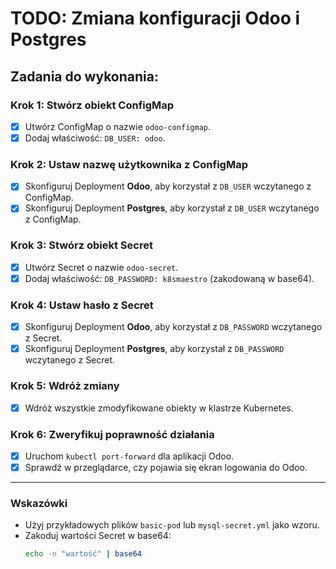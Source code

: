 # TODO: Zmiana konfiguracji Odoo i Postgres

## Zadania do wykonania:

### Krok 1: Stwórz obiekt ConfigMap
- [x] Utwórz ConfigMap o nazwie `odoo-configmap`.
- [x] Dodaj właściwość: `DB_USER: odoo`.

### Krok 2: Ustaw nazwę użytkownika z ConfigMap
- [x] Skonfiguruj Deployment **Odoo**, aby korzystał z `DB_USER` wczytanego z ConfigMap.
- [x] Skonfiguruj Deployment **Postgres**, aby korzystał z `DB_USER` wczytanego z ConfigMap.

### Krok 3: Stwórz obiekt Secret
- [x] Utwórz Secret o nazwie `odoo-secret`.
- [x] Dodaj właściwość: `DB_PASSWORD: k8smaestro` (zakodowaną w base64).

### Krok 4: Ustaw hasło z Secret
- [x] Skonfiguruj Deployment **Odoo**, aby korzystał z `DB_PASSWORD` wczytanego z Secret.
- [x] Skonfiguruj Deployment **Postgres**, aby korzystał z `DB_PASSWORD` wczytanego z Secret.

### Krok 5: Wdróż zmiany
- [x] Wdróż wszystkie zmodyfikowane obiekty w klastrze Kubernetes.

### Krok 6: Zweryfikuj poprawność działania
- [x] Uruchom `kubectl port-forward` dla aplikacji Odoo.
- [x] Sprawdź w przeglądarce, czy pojawia się ekran logowania do Odoo.

---

### Wskazówki
- Użyj przykładowych plików `basic-pod` lub `mysql-secret.yml` jako wzoru.
- Zakoduj wartości Secret w base64:
  ```bash
  echo -n "wartość" | base64
  ```
